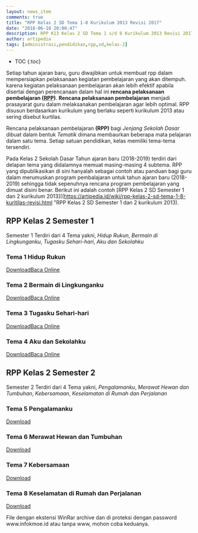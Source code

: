 ```yaml
---
layout: news_item
comments: true
title: "RPP Kelas 2 SD Tema 1-8 Kurikulum 2013 Revisi 2017"
date: "2018-06-18 20:00:47"
description: RPP K13 Kelas 2 SD Tema 1 s/d 8 Kurikulum 2013 Revisi 2017 ini sebagai referensi atau contoh dalam membuat program pembelajaran (RPP) tahun Ajaran Baru 2018-2019.
author: artipedia
tags: [administrasi,pendidikan,rpp,sd,kelas-2]
---
```

* TOC
{:toc}

Setiap tahun ajaran baru, guru diwajibkan untuk membuat rpp dalam mempersiapkan pelaksanaan kegiatan pembelajaran yang akan ditempuh. karena kegiatan pelaksanaan pembelajaran akan lebih efektif apabila disertai dengan perencanaan dalam hal ini <b>rencana pelaksanaan pembelajaran (<acronym title="Rencana Pelaksanaan Pembelajaran">RPP</acronym>)</b>. <b>Rencana pelaksanaan pembelajaran</b> menjadi prasayarat guru dalam melaksanakan pembelajaran agar lebih optimal. RPP disusun berdasarkan kurikulum yang berlaku seperti kurikulum 2013 atau sering disebut kurtilas. 

Rencana pelaksanaan pembelajaran <b>(RPP)</b> bagi <i>Jenjang Sekolah Dasar</i> dibuat dalam bentuk <i>Tematik</i> dimana membaurkan beberapa mata pelajaran dalam satu tema. Setiap satuan pendidikan, kelas memiliki tema-tema tersendiri. 

Pada Kelas 2 Sekolah Dasar Tahun ajaran baru (2018-2019) terdiri dari delapan tema yang didalamnya memuat masing-masing 4 subtema. RPP yang dipublikasikan di sini hanyalah sebagai contoh atau panduan bagi guru dalam merumuskan program pembalajaran untuk tahun ajaran baru (2018-2019) sehingga tidak sepenuhnya rencana program pembelajaran yang dimuat disini benar. Berikut ini adalah contoh [RPP Kelas 2 SD Semester 1 dan 2 kurikulum 2013]((https://artipedia.id/wiki/rpp-kelas-2-sd-tema-1-8-kuritilas-revisi.html "RPP Kelas 2 SD Semester 1 dan 2 kurikulum 2013).


## RPP Kelas 2 Semester 1
Semester 1 Terdiri dari 4 Tema yakni, <i>Hidup Rukun</i>, <i>Bermain di Lingkunganku</i>, <i>Tugasku Sehari-hari</i>, <i>Aku dan Sekolahku</i>

### Tema 1 Hidup Rukun
<p><a class="button download" href="https://docs.google.com/uc?export=download&id=0B3p31o3sU30FTWtleDBoSUQ5Vk0" rel="nofollow" target="_blank" title="Download">Download</a><a class="button demo open-dialog" href="https://drive.google.com/file/d/0B3p31o3sU30FTWtleDBoSUQ5Vk0/preview" Title="Baca Online" rel="nofollow">Baca Online</a></p>

### Tema 2 Bermain di Lingkunganku
<p><a class="button download" href="https://docs.google.com/uc?export=download&id=0B5QcJ2Mo9-L2QzVGcms1eEdOczA" rel="nofollow" target="_blank" title="Download">Download</a><a class="button demo open-dialog" href="https://drive.google.com/file/d/0B5QcJ2Mo9-L2QzVGcms1eEdOczA/preview" Title="Baca Online" rel="nofollow">Baca Online</a></p>

### Tema 3 Tugasku Sehari-hari
<p><a class="button download" href="https://docs.google.com/uc?export=download&id=0B5QcJ2Mo9-L2RWpwQVF4SlpuMTg" rel="nofollow" target="_blank" title="Download">Download</a><a class="button demo open-dialog" href="https://drive.google.com/file/d/0B5QcJ2Mo9-L2RWpwQVF4SlpuMTg/preview" Title="Baca Online" rel="nofollow">Baca Online</a></p>

### Tema 4 Aku dan Sekolahku
<p><a class="button download" href="https://docs.google.com/uc?export=download&id=0B5QcJ2Mo9-L2d3ZZRnNhNGczREE" rel="nofollow" target="_blank" title="Download">Download</a><a class="button demo open-dialog" href="https://drive.google.com/file/d/0B5QcJ2Mo9-L2d3ZZRnNhNGczREE/preview" Title="Baca Online" rel="nofollow">Baca Online</a></p>

## RPP Kelas 2 Semester 2
Semester 2 Terdiri dari 4 Tema yakni, <i>Pengalamanku</i>, <i>Merawat Hewan dan Tumbuhan</i>, <i>Kebersamaan</i>, <i>Keselamatan di Rumah dan Perjalanan</i>

### Tema 5 Pengalamanku
<p><a class="button download" href="https://docs.google.com/uc?export=download&id=123sWEdZ5XdscXG1dbJFiYYB91Yn5dnpS" rel="nofollow" target="_blank" title="Download">Download</a></p>

### Tema 6 Merawat Hewan dan Tumbuhan
<p><a class="button download" href="https://docs.google.com/uc?export=download&id=1hzN5yxk4xSTJbZCekb9U-xutaMOgh-qi" rel="nofollow" target="_blank" title="Download">Download</a></p>

### Tema 7 Kebersamaan
<p><a class="button download" href="https://docs.google.com/uc?export=download&id=1GmYuS7puvvmmXIyqnEnesni4oa6rwHNr" rel="nofollow" target="_blank" title="Download">Download</a></p>

### Tema 8 Keselamatan di Rumah dan Perjalanan
<p><a class="button download" href="https://docs.google.com/uc?export=download&id=1dxT5Xik5qBli1siWPB6_FvoP1EyEFMas" rel="nofollow" target="_blank" title="Download">Download</a></p>

<p class="note info">File dengan ekstensi WinRar archive dan di proteksi dengan password www.infokmoe.id atau tanpa www, mohon coba keduanya.</p>
